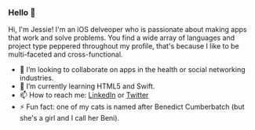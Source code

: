### Hello 👋

<!--
**JessieAnnGriffin/JessieAnnGriffin** is a ✨ _special_ ✨ repository because its `README.md` (this file) appears on your GitHub profile.
Introductory message that welcomes viewers to your page
2-3 quick bullets or sentences that describe yourself: this can include passions, interests, expertise, and what you currently do
Reference skills and expertise you have
Contact information to let others know how they can send you a message

Here are some ideas to get you started:

- 🔭 I’m currently working on ...
- 🌱 I’m currently learning ...
- 👯 I’m looking to collaborate on ...
- 🤔 I’m looking for help with ...
- 💬 Ask me about ...
- 📫 How to reach me: ...
- 😄 Pronouns: ...
- ⚡ Fun fact: ...
-->

Hi, I'm Jessie! I'm an iOS delveoper who is passionate about making apps that work and solve problems.
You find a wide array of languages and project type peppered throughout my profile, that's because I like to be multi-faceted and cross-functional.

- 👯 I’m looking to collaborate on apps in the health or social networking industries.
- 🌱 I’m currently learning HTML5 and Swift.
- 📫 How to reach me: [LinkedIn](https://www.linkedin.com/in/jessie-ann-griffin/) or [Twitter](https://twitter.com/iOSjess)
- ⚡ Fun fact: one of my cats is named after Benedict Cumberbatch (but she's a girl and I call her Beni).
